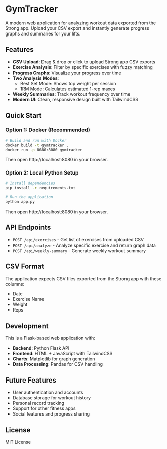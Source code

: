 # GymTracker

A modern web application for analyzing workout data exported from the Strong app. Upload your CSV export and instantly generate progress graphs and summaries for your lifts.

## Features

- **CSV Upload**: Drag & drop or click to upload Strong app CSV exports
- **Exercise Analysis**: Filter by specific exercises with fuzzy matching
- **Progress Graphs**: Visualize your progress over time
- **Two Analysis Modes**:
  - Best Set Mode: Shows top weight per session
  - 1RM Mode: Calculates estimated 1-rep maxes
- **Weekly Summaries**: Track workout frequency over time
- **Modern UI**: Clean, responsive design built with TailwindCSS

## Quick Start

### Option 1: Docker (Recommended)

```bash
# Build and run with Docker
docker build -t gymtracker .
docker run -p 8080:8080 gymtracker
```

Then open http://localhost:8080 in your browser.

### Option 2: Local Python Setup

```bash
# Install dependencies
pip install -r requirements.txt

# Run the application
python app.py
```

Then open http://localhost:8080 in your browser.

## API Endpoints

- `POST /api/exercises` - Get list of exercises from uploaded CSV
- `POST /api/analyze` - Analyze specific exercise and return graph data
- `POST /api/weekly-summary` - Generate weekly workout summary

## CSV Format

The application expects CSV files exported from the Strong app with these columns:
- Date
- Exercise Name  
- Weight
- Reps

## Development

This is a Flask-based web application with:
- **Backend**: Python Flask API
- **Frontend**: HTML + JavaScript with TailwindCSS
- **Charts**: Matplotlib for graph generation
- **Data Processing**: Pandas for CSV handling

## Future Features

- User authentication and accounts
- Database storage for workout history
- Personal record tracking
- Support for other fitness apps
- Social features and progress sharing

## License

MIT License
